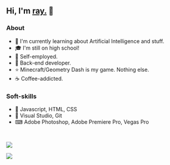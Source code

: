 ## Hi, I'm [ray.](https://ray1337.com/profile) 👋

### About
- 🤖 I'm currently learning about Artificial Intelligence and stuff.
- 🎓 I'm still on high school!
- 💼 Self-employed.
- 🧠 Back-end developer.
- ⭐ Minecraft/Geometry Dash is my game. Nothing else.
- ☕ Coffee-addicted.

### Soft-skills
- 🤖 Javascript, HTML, CSS
- 🔧 Visual Studio, Git
- ⌨ Adobe Photoshop, Adobe Premiere Pro, Vegas Pro

<br>

<a href="https://ray1337.com"><img align="center" src="https://github-readme-stats.vercel.app/api?username=conver4y&show_icons=true&theme=dark&count_private=true&include_all_commits=true"/></a>

<!--<a href="https://ray1337.com"><img align="center" src="https://github-readme-stats.vercel.app/api/top-langs/?username=conver4y&hide_border=true&theme=tokyonight"/></a>-->

<a href="https://wakatime.com/@ray1337"><img align="center" src="https://github-readme-stats.vercel.app/api/wakatime?username=ray1337&layout=compact&text_color=FFFFFF&bg_color=121112"/></a>
